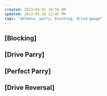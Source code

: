 ```yaml
---
created: 2023-04-01 10:50 AM
updated: 2023-05-26 12:45 PM
tags: "defense, parry, blocking, drive-gauge"
---
```

## [Blocking]

## [Drive Parry]

## [Perfect Parry]

## [Drive Reversal]